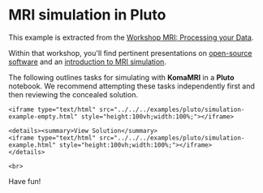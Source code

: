 # MRI simulation in Pluto

This example is extracted from the [Workshop MRI: Processing your Data](https://github.com/LIBREhub/MRI-processing-2023).

Within that workshop, you'll find pertinent presentations on [open-source software](https://github.com/LIBREhub/MRI-processing-2023/blob/main/02-simulation/day1_OpenSoftware_Nov2023.pdf) and an [introduction to MRI simulation](https://github.com/LIBREhub/MRI-processing-2023/blob/main/02-simulation/day1_MRI_simulation_Nov2023.pdf).

The following outlines tasks for simulating with **KomaMRI** in a **Pluto** notebook. We recommend attempting these tasks independently first and then reviewing the concealed solution.

```@raw html
<iframe type="text/html" src="../../../examples/pluto/simulation-example-empty.html" style="height:100vh;width:100%;"></iframe>
```
```@raw html
<details><summary>View Solution</summary>
<iframe type="text/html" src="../../../examples/pluto/simulation-example.html" style="height:100vh;width:100%;"></iframe>
</details>
```
```@raw html
<br>
```

Have fun!
